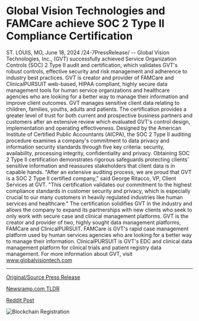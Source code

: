 # Global Vision Technologies and FAMCare achieve SOC 2 Type II Compliance Certification

ST. LOUIS, MO, June 18, 2024 /24-7PressRelease/ -- Global Vision Technologies, Inc., (GVT) successfully achieved Service Organization Controls (SOC) 2 Type II audit and certification, which validates GVT's robust controls, effective security and risk management and adherence to industry best practices. GVT is creator and provider of FAMCare and ClinicalPURSUIT web-based, HIPAA compliant, highly secure data management tools for human service organizations and healthcare agencies who are looking for a better way to manage their information and improve client outcomes. GVT manages sensitive client data relating to children, families, youths, adults and patients. The certification provides a greater level of trust for both current and prospective business partners and customers after an extensive review which evaluated GVT's control design, implementation and operating effectiveness.  Designed by the American Institute of Certified Public Accountants (AICPA), the SOC 2 Type II auditing procedure examines a company's commitment to data privacy and information security standards through five key criteria: security, availability, processing integrity, confidentiality and privacy. Obtaining SOC 2 Type II certification demonstrates rigorous safeguards protecting clients' sensitive information and reassures stakeholders that client data is in capable hands.  "After an extensive auditing process, we are proud that GVT is a SOC 2 Type II certified company," said George Ritacco, VP, Client Services at GVT. "This certification validates our commitment to the highest compliance standards in customer security and privacy, which is especially crucial to our many customers in heavily regulated industries like human services and healthcare."  The certification solidifies GVT in the industry and allows the company to expand its partnerships with new clients who seek to only work with secure case and clinical management platforms.  GVT is the creator and provider of two, highly sought data management platforms, FAMCare and ClinicalPURSUIT. FAMCare is GVT's rapid case management platform used by human services agencies who are looking for a better way to manage their information. ClinicalPURSUIT is GVT's EDC and clinical data management platform for clinical trials and patient registry data management. For more information about GVT, visit www.globalvisiontech.com 

---

[Original/Source Press Release](https://www.24-7pressrelease.com/press-release/511776/global-vision-technologies-and-famcare-achieve-soc-2-type-ii-compliance-certification)
                    

[Newsramp.com TLDR](None) 



[Reddit Post](https://www.reddit.com/r/Business_NewsRamp/comments/1dikour/global_vision_technologies_gvt_achieves_soc_2/) 



![Blockchain Registration](https://cdn.newsramp.app/24-7PressRelease/qrcode/246/18/tile24Wj.webp)